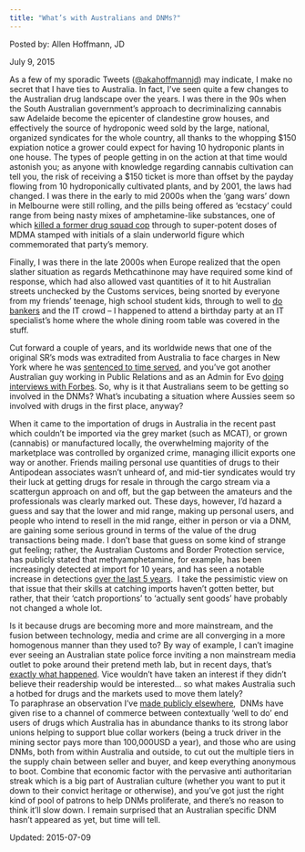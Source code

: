 ```yaml
---
title: "What’s with Australians and DNMs?"
---
```


Posted by: Allen Hoffmann, JD

<span>July 9, 2015</span>
    

    
<p>As a few of my sporadic Tweets (<a href="https://twitter.com/akahoffmannjd">@akahoffmannjd</a>) may indicate, I make no secret that I have ties to Australia. In fact, I’ve seen quite a few changes to the Australian drug landscape over the years. I was there in the 90s when the South Australian government’s approach to decriminalizing cannabis saw Adelaide become the epicenter of clandestine grow houses, and effectively the source of hydroponic weed sold by the large, national, organized syndicates for the whole country, all thanks to the whopping $150 expiation notice a grower could expect for having 10 hydroponic plants in one house. The types of people getting in on the action at that time would astonish you; as anyone with knowledge regarding cannabis cultivation can tell you, the risk of receiving a $150 ticket is more than offset by the payday flowing from 10 hydroponically cultivated plants, and by 2001, the laws had changed. I was there in the early to mid 2000s when the ‘gang wars’ down in Melbourne were still rolling, and the pills being offered as ‘ecstacy’ could range from being nasty mixes of amphetamine-like substances, one of which <a href="http://www.theage.com.au/articles/2002/08/30/1030508125038.html">killed a former drug squad cop</a> through to super-potent doses of MDMA stamped with initials of a slain underworld figure which commemorated that party’s memory.</p>
<p>Finally, I was there in the late 2000s when Europe realized that the open slather situation as regards Methcathinone may have required some kind of response, which had also allowed vast quantities of it to hit Australian streets unchecked by the Customs services, being snorted by everyone from my friends’ teenage, high school student kids, through to well to <a href="http://www.theage.com.au/victoria/anz-bank-completely-shocked-about-drug-network-probe-20100513-v24b.html">do bankers</a> and the IT crowd – I happened to attend a birthday party at an IT specialist’s home where the whole dining room table was covered in the stuff.</p>
<p>Cut forward a couple of years, and its worldwide news that one of the original SR’s mods was extradited from Australia to face charges in New York where he was <a href="http://allthingsvice.com/2015/05/27/silk-road-from-the-inside-moderator-ssbd-tells-his-story/">sentenced to time served</a>, and you’ve got another Australian guy working in Public Relations and as an Admin for Evo <a href="http://www.forbes.com/sites/thomasbrewster/2015/03/19/evolution-pr-dealer-on-site-closure/">doing interviews with Forbes</a>. So, why is it that Australians seem to be getting so involved in the DNMs? What’s incubating a situation where Aussies seem so involved with drugs in the first place, anyway?</p>
<p>When it came to the importation of drugs in Australia in the recent past which couldn’t be imported via the grey market (such as MCAT), or grown (cannabis) or manufactured locally, the overwhelming majority of the marketplace was controlled by organized crime, managing illicit exports one way or another. Friends mailing personal use quantities of drugs to their Antipodean associates wasn’t unheard of, and mid-tier syndicates would try their luck at getting drugs for resale in through the cargo stream via a scattergun approach on and off, but the gap between the amateurs and the professionals was clearly marked out. These days, however, I’d hazard a guess and say that the lower and mid range, making up personal users, and people who intend to resell in the mid range, either in person or via a DNM, are gaining some serious ground in terms of the value of the drug transactions being made. I don’t base that guess on some kind of strange gut feeling; rather, the Australian Customs and Border Protection service, has publicly stated that methyamphetamine, for example, has been increasingly detected at import for 10 years, and has seen a notable increase in detections <a href="http://www.parliament.vic.gov.au/images/stories/LRDCPC/Submissions/Submission_66_-_Australian_Customs_and_Border_Protection_Service_submission.pdf">over the last 5 years</a>.  I take the pessimistic view on that issue that their skills at catching imports haven’t gotten better, but rather, that their ‘catch proportions’ to ‘actually sent goods’ have probably not changed a whole lot.</p>
<p>Is it because drugs are becoming more and more mainstream, and the fusion between technology, media and crime are all converging in a more homogenous manner than they used to? By way of example, I can’t imagine ever seeing an Australian state police force inviting a non mainstream media outlet to poke around their pretend meth lab, but in recent days, that’s <a href="https://www.vice.com/read/nsw-police-showed-us-their-fake-meth-lab">exactly what happened</a>. Vice wouldn’t have taken an interest if they didn’t believe their readership would be interested… so what makes Australia such a hotbed for drugs and the markets used to move them lately?<br />
    To paraphrase an observation I’ve <a href="http://allthingsvice.com/2015/05/21/what-is-it-with-aussies-and-the-darknet-markets/#more-694/">made publicly elsewhere</a>,  DNMs have given rise to a channel of commerce between contextually ‘well to do’ end users of drugs which Australia has in abundance thanks to its strong labor unions helping to support blue collar workers (being a truck driver in the mining sector pays more than 100,000USD a year), and those who are using DNMs, both from within Australia and outside, to cut out the multiple tiers in the supply chain between seller and buyer, and keep everything anonymous to boot. Combine that economic factor with the pervasive anti authoritarian streak which is a big part of Australian culture (whether you want to put it down to their convict heritage or otherwise), and you’ve got just the right kind of pool of patrons to help DNMs proliferate, and there’s no reason to think it’ll slow down. I remain surprised that an Australian specific DNM hasn’t appeared as yet, but time will tell.</p>

Updated: 2015-07-09

    
